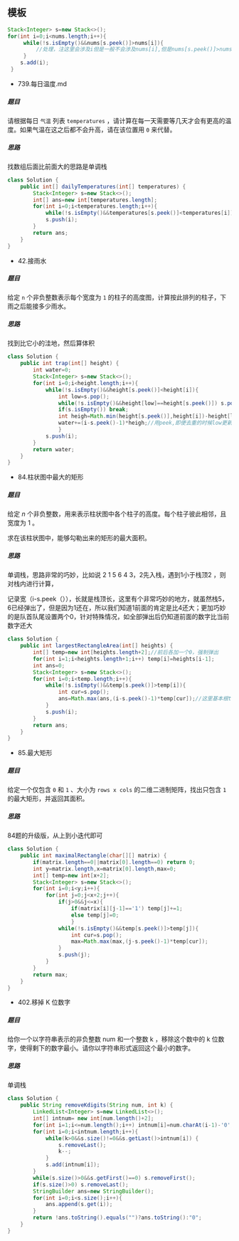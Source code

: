 ## 模板
```java
Stack<Integer> s=new Stack<>(); 
for(int i=0;i<nums.length;i++){
     while(!s.isEmpty()&&nums[s.peek()]>nums[i]){
         //处理，注这里会涉及i但是一般不会涉及nums[i],但是nums[s.peek()]>nums[i]会无形中加了约束
     }
    s.add(i);
 }
```
* 739.每日温度.md
##### 题目

请根据每日 `气温` 列表 `temperatures` ，请计算在每一天需要等几天才会有更高的温度。如果气温在这之后都不会升高，请在该位置用 `0` 来代替。

##### 思路

找数组后面比前面大的思路是单调栈

```java
class Solution {
    public int[] dailyTemperatures(int[] temperatures) {
        Stack<Integer> s=new Stack<>();
        int[] ans=new int[temperatures.length];
        for(int i=0;i<temperatures.length;i++){
            while(!s.isEmpty()&&temperatures[s.peek()]<temperatures[i]) ans[s.peek()]=i-s.pop();;
            s.push(i);
        }
        return ans;
    }
}
```

* 42.接雨水
##### 题目
给定 `n` 个非负整数表示每个宽度为 `1` 的柱子的高度图，计算按此排列的柱子，下雨之后能接多少雨水。
##### 思路
找到比它小的洼地，然后算体积
```java
class Solution {
    public int trap(int[] height) {
        int water=0;
        Stack<Integer> s=new Stack<>();
        for(int i=0;i<height.length;i++){
            while(!s.isEmpty()&&height[s.peek()]<height[i]){
                int low=s.pop();
                while(!s.isEmpty()&&height[low]==height[s.peek()]) s.pop();//去除相同高度的底部
                if(s.isEmpty()) break;
                int heigh=Math.min(height[s.peek()],height[i])-height[low];
                water+=(i-s.peek()-1)*heigh;//用peek,即便去重的时候low更新了用low不知道为什么会错
                }
            s.push(i);
        }
        return water;
    }
}
```
* 84.柱状图中最大的矩形
##### 题目

给定 *n* 个非负整数，用来表示柱状图中各个柱子的高度。每个柱子彼此相邻，且宽度为 1 。

求在该柱状图中，能够勾勒出来的矩形的最大面积。

##### 思路

单调栈，思路非常的巧妙，比如说 2 1 5 6 4 3，2先入栈，遇到1小于栈顶2 ，则对栈内进行计算，

记录宽（i-s.peek（）），长就是栈顶长，这里有个非常巧妙的地方，就虽然栈5，6已经弹出了，但是因为1还在，所以我们知道1前面的肯定是比4还大；更加巧妙的是队首队尾设置两个0，针对特殊情况，如全部弹出后仍知道前面的数字比当前数字还大

```java
class Solution {
    public int largestRectangleArea(int[] heights) {
        int[] temp=new int[heights.length+2];//前后各加一个0，强制弹出
        for(int i=1;i<heights.length+1;i++) temp[i]=heights[i-1];
        int ans=0;
        Stack<Integer> s=new Stack<>();
        for(int i=0;i<temp.length;i++){
            while(!s.isEmpty()&&temp[s.peek()]>temp[i]){
                int cur=s.pop();
                ans=Math.max(ans,(i-s.peek()-1)*temp[cur]);//这里基本根temp[i]没有关系，说明当前的长度不计入计算，这点很神奇
            }
            s.push(i);
        }
        return ans;
    }
}
```
* 85.最大矩形

##### 题目

给定一个仅包含 `0` 和 `1` 、大小为 `rows x cols` 的二维二进制矩阵，找出只包含 `1` 的最大矩形，并返回其面积。

##### 思路

84题的升级版，从上到小迭代即可

```java
class Solution {
    public int maximalRectangle(char[][] matrix) {
        if(matrix.length==0||matrix[0].length==0) return 0;
        int y=matrix.length,x=matrix[0].length,max=0;
        int[] temp=new int[x+2];
        Stack<Integer> s=new Stack<>();
        for(int i=0;i<y;i++){
            for(int j=0;j<x+2;j++){
                if(j>0&&j<=x){
                    if(matrix[i][j-1]=='1') temp[j]+=1;
                    else temp[j]=0;
                    }
                while(!s.isEmpty()&&temp[s.peek()]>temp[j]){
                    int cur=s.pop();
                    max=Math.max(max,(j-s.peek()-1)*temp[cur]);
                }
                s.push(j);
            }
        }
        return max;
    }
}
```
* 402.移掉 K 位数字

##### 题目
给你一个以字符串表示的非负整数 num 和一个整数 k ，移除这个数中的 k 位数字，使得剩下的数字最小。请你以字符串形式返回这个最小的数字。

##### 思路

单调栈
```java
class Solution {
    public String removeKdigits(String num, int k) {
        LinkedList<Integer> s=new LinkedList<>();
        int[] intnum= new int[num.length()+2];
        for(int i=1;i<=num.length();i++) intnum[i]=num.charAt(i-1)-'0';
        for(int i=0;i<intnum.length;i++){
            while(k>0&&s.size()!=0&&s.getLast()>intnum[i]) {
                s.removeLast();
                k--;
            }
            s.add(intnum[i]);
        }
        while(s.size()>0&&s.getFirst()==0) s.removeFirst();
        if(s.size()>0) s.removeLast();
        StringBuilder ans=new StringBuilder();
        for(int i=0;i<s.size();i++){
            ans.append(s.get(i));
        }
        return !ans.toString().equals("")?ans.toString():"0";
    }
}
```






